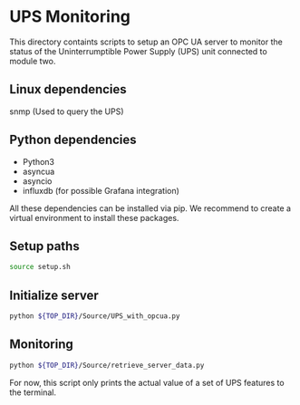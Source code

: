 # UPS Monitoring

This directory containts scripts to setup an OPC UA server
to monitor the status of the Uninterrumptible Power Supply (UPS)
unit connected to module two. 

## Linux dependencies

snmp (Used to query the UPS)

## Python dependencies

* Python3
* asyncua
* asyncio
* influxdb (for possible Grafana integration)

All these dependencies can be installed via pip. We recommend
to create a virtual environment to install these packages.

## Setup paths
```bash
source setup.sh
```

## Initialize server
```bash
python ${TOP_DIR}/Source/UPS_with_opcua.py
```

## Monitoring
```bash
python ${TOP_DIR}/Source/retrieve_server_data.py
```
For now, this script only prints the actual value 
of a set of UPS features to the terminal. 


